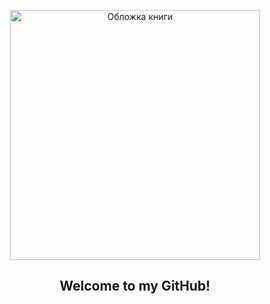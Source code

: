 <p align="center">
  <img src="https://loveread.ec/img/photo_books/92372/i_002.jpg" alt="Обложка книги" width="400"/>
</p>

<h2 align="center">Welcome to my GitHub!</h2>
